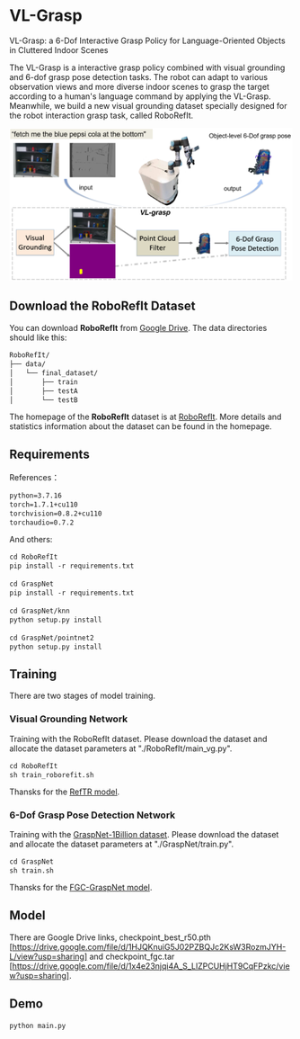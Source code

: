 # VL-Grasp

VL-Grasp: a 6-Dof Interactive Grasp Policy for Language-Oriented Objects in Cluttered Indoor Scenes

The VL-Grasp is a interactive grasp policy combined with visual grounding and 6-dof grasp pose detection tasks. The robot can adapt to various observation views and more diverse indoor scenes to grasp the target according to a human's language command by applying the VL-Grasp. Meanwhile, we build a new visual grounding dataset specially designed for the robot interaction grasp task, called RoboRefIt.

![teaser](logs/pipeline.png)

## Download the RoboRefIt Dataset


You can download **RoboRefIt** from [Google Drive](https://drive.google.com/file/d/1pdGF1HaU_UiKfh5Z618hy3nRjVbq_VuW/view?usp=sharing).
The data directories should like this:

```
RoboRefIt/
├── data/
│   └── final_dataset/
│       ├── train
│       ├── testA
│       └── testB
```

The homepage of the **RoboRefIt** dataset is at [RoboRefIt](https://luyh20.github.io/RoboRefIt.github.io/). More details and statistics information about the dataset can be found in the homepage.


## Requirements

References：
```shell
python=3.7.16
torch=1.7.1+cu110
torchvision=0.8.2+cu110
torchaudio=0.7.2
```

And others:
```shell
cd RoboRefIt
pip install -r requirements.txt

cd GraspNet
pip install -r requirements.txt

cd GraspNet/knn
python setup.py install 

cd GraspNet/pointnet2
python setup.py install
```

## Training 
There are two stages of model training.

### Visual Grounding Network

Training with the RoboRefIt dataset.
Please download the dataset and allocate the dataset parameters at "./RoboRefIt/main_vg.py".

```shell
cd RoboRefIt
sh train_roborefit.sh
```
Thansks for the [RefTR model](https://github.com/ubc-vision/RefTR).

### 6-Dof Grasp Pose Detection Network

Training with the [GraspNet-1Billion dataset](https://graspnet.net/datasets.html).
Please download the dataset and allocate the dataset parameters at "./GraspNet/train.py".

```shell
cd GraspNet
sh train.sh
```
Thansks for the [FGC-GraspNet model](https://github.com/luyh20/FGC-GraspNet).

## Model

There are Google Drive links, checkpoint_best_r50.pth [https://drive.google.com/file/d/1HJQKnuiG5J02PZBQJc2KsW3RozmJYH-L/view?usp=sharing] 
and checkpoint_fgc.tar [https://drive.google.com/file/d/1x4e23njqi4A_S_LlZPCUHjHT9CqFPzkc/view?usp=sharing].

## Demo 

```shell
python main.py
```




